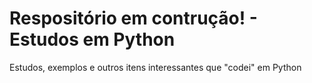 # Respositório em contrução! - Estudos em Python

Estudos, exemplos e outros itens interessantes que "codei" em Python